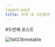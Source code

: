 ```yaml
---
layout:post 
title: 이게 내 시간표야
---
```

#두번째 포스트

![fall23timetable]({{site.url}}/images/2023-08-27-timetable23fall/fall23timetable.png)

